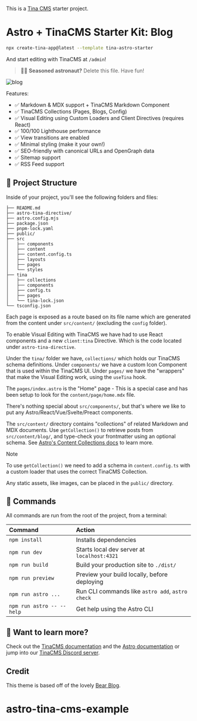 This is a [Tina CMS](https://tina.io/) starter project.

# Astro + TinaCMS Starter Kit: Blog

```sh
npx create-tina-app@latest --template tina-astro-starter
```

And start editing with TinaCMS at `/admin`! 


> 🧑‍🚀 **Seasoned astronaut?** Delete this file. Have fun!

![blog](https://github.com/withastro/astro/assets/2244813/ff10799f-a816-4703-b967-c78997e8323d)

Features:

- ✅ Markdown & MDX support + TinaCMS Markdown Component
- ✅ TinaCMS Collections (Pages, Blogs, Config)
- ✅ Visual Editing using Custom Loaders and Client Directives (requires React)
- ✅ 100/100 Lighthouse performance
- ✅ View transitions are enabled 
- ✅ Minimal styling (make it your own!)
- ✅ SEO-friendly with canonical URLs and OpenGraph data
- ✅ Sitemap support
- ✅ RSS Feed support


## 🚀 Project Structure

Inside of your project, you'll see the following folders and files:

```text
├── README.md
├── astro-tina-directive/
├── astro.config.mjs
├── package.json
├── pnpm-lock.yaml
├── public/
├── src
│   ├── components
│   ├── content
│   ├── content.config.ts
│   ├── layouts
│   ├── pages
│   └── styles
├── tina
│   ├── collections
│   ├── components
│   ├── config.ts
│   ├── pages
│   └── tina-lock.json
└── tsconfig.json
```

Each page is exposed as a route based on its file name which are generated from the content under `src/content/` (excluding the `config` folder). 

To enable Visual Editing with TinaCMS we have had to use React components and a new `client:tina` Directive. Which is the code located under `astro-tina-directive`. 

Under the `tina/` folder we have, `collections/` which holds our TinaCMS schema definitions. Under `components/` we have a custom Icon Component that is used within the TinaCMS UI. Under `pages/` we have the "wrappers" that make the Visual Editing work, using the `useTina` hook. 

The `pages/index.astro` is the "Home" page - This is a special case and has been setup to look for the `content/page/home.mdx` file. 

There's nothing special about `src/components/`, but that's where we like to put any Astro/React/Vue/Svelte/Preact components.

The `src/content/` directory contains "collections" of related Markdown and MDX documents. Use `getCollection()` to retrieve posts from `src/content/blog/`, and type-check your frontmatter using an optional schema. See [Astro's Content Collections docs](https://docs.astro.build/en/guides/content-collections/) to learn more.

> [!NOTE]
> To use `getCollection()` we need to add a schema in `content.config.ts` with a custom loader that uses the correct TinaCMS Collection.


Any static assets, like images, can be placed in the `public/` directory.

## 🧞 Commands

All commands are run from the root of the project, from a terminal:

| Command                   | Action                                           |
| :------------------------ | :----------------------------------------------- |
| `npm install`             | Installs dependencies                            |
| `npm run dev`             | Starts local dev server at `localhost:4321`      |
| `npm run build`           | Build your production site to `./dist/`          |
| `npm run preview`         | Preview your build locally, before deploying     |
| `npm run astro ...`       | Run CLI commands like `astro add`, `astro check` |
| `npm run astro -- --help` | Get help using the Astro CLI                     |

## 👀 Want to learn more?

Check out the [TinaCMS documentation](https://tina.io/docs) and the [Astro documentation](https://docs.astro.build) or jump into our [TinaCMS Discord server](https://discord.gg/cG2UNREu).

## Credit

This theme is based off of the lovely [Bear Blog](https://github.com/HermanMartinus/bearblog/).
# astro-tina-cms-example
